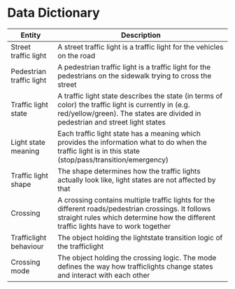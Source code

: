 # Data Dictionary

|Entity|Description|
|--|--|
|Street traffic light|A street traffic light is a traffic light for the vehicles on the road|
|Pedestrian traffic light|A pedestrian traffic light is a traffic light for the pedestrians on the sidewalk trying to cross the street|
|Traffic light state|A traffic light state describes the state (in terms of color) the traffic light is currently in (e.g. red/yellow/green). The states are divided in pedestrian and street light states|
|Light state meaning|Each traffic light state has a meaning which provides the information what to do when the traffic light is in this state (stop/pass/transition/emergency)|
|Traffic light shape|The shape determines how the traffic lights actually look like, light states are not affected by that|
|Crossing|A crossing contains multiple traffic lights for the different roads/pedestrian crossings. It follows straight rules which determine how the different traffic lights have to work together|
|Trafficlight behaviour|The object holding the lightstate transition logic of the trafficlight|
|Crossing mode|The object holding the crossing logic. The mode defines the way how trafficlights change states and interact with each other|